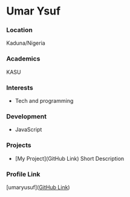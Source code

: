 # Umar Ysuf

### Location

Kaduna/Nigeria

### Academics

KASU

### Interests

- Tech and programming

### Development

- JavaScript

### Projects

- [My Project](GitHub Link) Short Description

### Profile Link

[umaryusuf]([GitHub Link](https://github.com/umaryusuf))